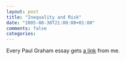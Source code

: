 ```yaml
---
layout: post
title: "Inequality and Risk"
date: "2005-08-30T21:00:00+01:00"
comments: false
categories: 
---
```


<p>Every Paul Graham essay gets <a href="http://paulgraham.com/inequality.html">a link</a> from me.</p>


